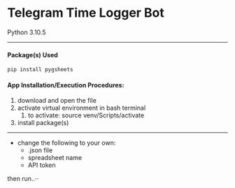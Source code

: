 # Telegram Time Logger Bot
Python 3.10.5
- - - - 

#### Package(s) Used

    pip install pygsheets
    
#### App Installation/Execution Procedures:
1. download and open the file
2. activate virtual environment in bash terminal
    1. to activate: source venv/Scripts/activate
3. install package(s)

- - - - 
* change the following to your own:
    * .json file
    * spreadsheet name
    * API token 
   
then run..⋅⋅
